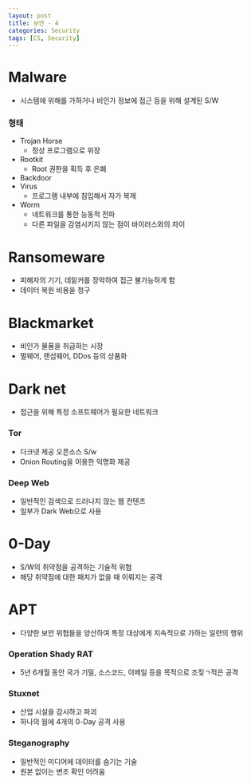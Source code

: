 ```yaml
---
layout: post
title: 보안 - 4
categories: Security
tags: [CS, Security]
---
```


# Malware

- 시스템에 위해를 가하거나 비인가 정보에 접근 등을 위해 설계된 S/W

### 형태

- Trojan Horse
  - 정상 프로그램으로 위장
- Rootkit
  - Root 권한을 획득 후 은폐
- Backdoor
- Virus
  - 프로그램 내부에 침입해서 자가 복제
- Worm
  - 네트워크를 통한 능동적 전파
  - 다른 파일을 감염시키지 않는 점이 바이러스와의 차이

# Ransomeware

- 피해자의 기기, 데잍커를 장악하여 접근 불가능하게 함
- 데이터 복원 비용을 청구

# Blackmarket

- 비인가 물품을 취급하는 시장
- 멀웨어, 랜섬웨어, DDos 등의 상품화

# Dark net

- 접근을 위해 특정 소프트웨어가 필요한 네트워크

### Tor

- 다크넷 제공 오픈소스 S/w
- Onion Routing을 이용한 익명화 제공

### Deep Web

- 일반적인 검색으로 드러나지 않는 웹 컨텐츠
- 일부가 Dark Web으로 사용

# 0-Day

- S/W의 취약점을 공격하는 기술적 위협
- 해당 취약점에 대한 패치가 없을 때 이뤄지는 공격

# APT

- 다양한 보안 위협들을 양산하여 특정 대상에게 지속적으로 가하는 일련의 행위

### Operation Shady RAT

- 5년 6개월 동안 국가 기밀, 소스코드, 이메일 등을 목적으로 조짖ㄱ적은 공격

### Stuxnet

- 산업 시설을 감시하고 파괴
- 하나의 웜에 4개의 0-Day 공격 사용

### Steganography

- 일반적인 미디어에 데이터를 숨기는 기술
- 원본 없이는 변조 확인 어려움
